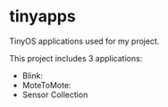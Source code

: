 # tinyapps
TinyOS applications used for my project.

This project includes 3 applications:
- Blink:
- MoteToMote:
- Sensor Collection
